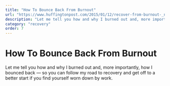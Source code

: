 ```yaml
---
title: "How To Bounce Back From Burnout"
url: "https://www.huffingtonpost.com/2015/01/12/recover-from-burnout-_n_6419234.html"
description: "Let me tell you how and why I burned out and, more importantly, how I bounced back — so you can follow my road to recovery and get off to a better start if you find yourself worn down by work."
category: "recovery"
order: 7
---
```


# How To Bounce Back From Burnout

Let me tell you how and why I burned out and, more importantly, how I bounced back — so you can follow my road to recovery and get off to a better start if you find yourself worn down by work.
